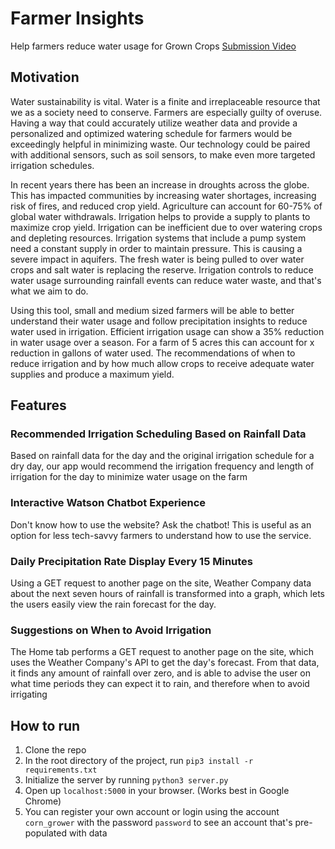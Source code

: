 # Farmer Insights
Help farmers reduce water usage for Grown Crops
[Submission Video](https://ibm.box.com/s/tanox61eg1qq58g7y1tmxm47o9tp86ij)

## Motivation
Water sustainability is vital. Water is a finite and irreplaceable resource that we as a society need to conserve. Farmers are especially guilty of overuse. Having a way that could accurately utilize weather data and provide a personalized and optimized watering schedule for farmers would be exceedingly helpful in minimizing waste. Our technology could be paired with additional sensors, such as soil sensors, to make even more targeted irrigation schedules.


In recent years there has been an increase in droughts across the globe. This has impacted communities by increasing water shortages, increasing risk of fires, and reduced crop yield. Agriculture can account for 60-75% of global water withdrawals. Irrigation helps to provide a supply to plants to maximize crop yield. Irrigation can be inefficient due to over watering crops and depleting resources. Irrigation systems that include a pump system need a constant supply in order to maintain pressure. This is causing a severe impact in aquifers. The fresh water is being pulled to over water crops and salt water is replacing the reserve. Irrigation controls to reduce water usage surrounding rainfall events can reduce water waste, and that's what we aim to do.


Using this tool, small and medium sized farmers will be able to better understand their water usage and follow precipitation insights to reduce water used in irrigation. Efficient irrigation usage can show a 35% reduction in water usage over a season. For a farm of 5 acres this can account for x reduction in gallons of water used. The recommendations of when to reduce irrigation and by how much allow crops to receive adequate water supplies and produce a maximum yield.


## Features

### Recommended Irrigation Scheduling Based on Rainfall Data
Based on rainfall data for the day and the original irrigation schedule for a dry day, our app would recommend the irrigation frequency and length of irrigation for the day to minimize water usage on the farm

### Interactive Watson Chatbot Experience
Don't know how to use the website? Ask the chatbot! This is useful as an option for less tech-savvy farmers to understand how to use the service.

### Daily Precipitation Rate Display Every 15 Minutes
Using a GET request to another page on the site, Weather Company data about the next seven hours of rainfall is transformed into a graph, which lets the users easily view the rain forecast for the day.

### Suggestions on When to Avoid Irrigation
The Home tab performs a GET request to another page on the site, which uses the Weather Company's API to get the day's forecast. From that data, it finds any amount of rainfall over zero, and is able to advise the user on what time periods they can expect it to rain, and therefore when to avoid irrigating

## How to run
1. Clone the repo
2. In the root directory of the project, run `pip3 install -r requirements.txt`
3. Initialize the server by running `python3 server.py`
4. Open up `localhost:5000` in your browser. (Works best in Google Chrome)
5. You can register your own account or login using the account `corn_grower` with the password `password` to see an account that's pre-populated with data